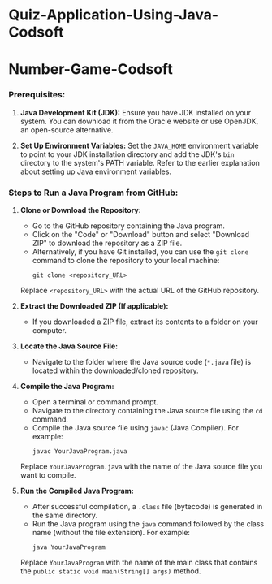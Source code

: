# Quiz-Application-Using-Java-Codsoft

# Number-Game-Codsoft

### Prerequisites:
1. **Java Development Kit (JDK):** Ensure you have JDK installed on your system. You can download it from the Oracle website or use OpenJDK, an open-source alternative.

2. **Set Up Environment Variables:** Set the `JAVA_HOME` environment variable to point to your JDK installation directory and add the JDK's `bin` directory to the system's PATH variable. Refer to the earlier explanation about setting up Java environment variables.

### Steps to Run a Java Program from GitHub:

1. **Clone or Download the Repository:**
   - Go to the GitHub repository containing the Java program.
   - Click on the "Code" or "Download" button and select "Download ZIP" to download the repository as a ZIP file.
   - Alternatively, if you have Git installed, you can use the `git clone` command to clone the repository to your local machine:
     ```
     git clone <repository_URL>
     ```
   Replace `<repository_URL>` with the actual URL of the GitHub repository.

2. **Extract the Downloaded ZIP (If applicable):**
   - If you downloaded a ZIP file, extract its contents to a folder on your computer.

3. **Locate the Java Source File:**
   - Navigate to the folder where the Java source code (`*.java` file) is located within the downloaded/cloned repository.

4. **Compile the Java Program:**
   - Open a terminal or command prompt.
   - Navigate to the directory containing the Java source file using the `cd` command.
   - Compile the Java source file using `javac` (Java Compiler). For example:
     ```
     javac YourJavaProgram.java
     ```
   Replace `YourJavaProgram.java` with the name of the Java source file you want to compile.

5. **Run the Compiled Java Program:**
   - After successful compilation, a `.class` file (bytecode) is generated in the same directory.
   - Run the Java program using the `java` command followed by the class name (without the file extension). For example:
     ```
     java YourJavaProgram
     ```
   Replace `YourJavaProgram` with the name of the main class that contains the `public static void main(String[] args)` method.

